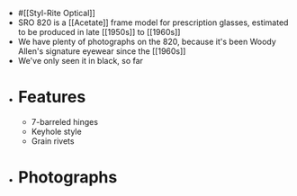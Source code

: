 - #[[Styl-Rite Optical]]
- SRO 820 is a [[Acetate]] frame model for prescription glasses, estimated to be produced in late [[1950s]] to [[1960s]]
- We have plenty of photographs on the 820, because it's been Woody Allen's signature eyewear since the [[1960s]]
- We've only seen it in black, so far
- # Features
	- 7-barreled hinges
	- Keyhole style
	- Grain rivets
- # Photographs